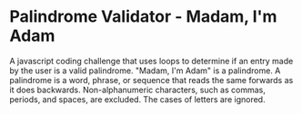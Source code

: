 # Palindrome Validator - Madam, I'm Adam
A javascript coding challenge that uses loops to determine if an entry made by the user is a valid palindrome. "Madam, I'm Adam" is a palindrome. A palindrome is a word, phrase, or sequence that reads the same forwards as it does backwards. Non-alphanumeric characters, such as commas, periods, and spaces, are excluded. The cases of letters are ignored.
